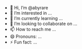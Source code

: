- 👋 Hi, I’m @abyrare
- 👀 I’m interested in ...
- 🌱 I’m currently learning ...
- 💞️ I’m looking to collaborate on ...
- 📫 How to reach me ...
- 😄 Pronouns: ...
- ⚡ Fun fact: ...

<!---
abyrare/abyrare is a ✨ special ✨ repository because its `README.md` (this file) appears on your GitHub profile.
You can click the Preview link to take a look at your changes.
--->
